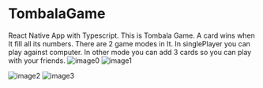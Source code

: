 # TombalaGame
React Native App with Typescript.
This is Tombala Game. A card wins when It fill all its numbers. There are 2 game modes in It. In singlePlayer you can play against computer. In other mode you can add 3 cards so you can play with your friends.
![image0](https://github.com/emredursunn/TombalaGame/assets/126163359/b8413397-fb71-4d4f-ac9f-fd2e3cb215b6)
![image1](https://github.com/emredursunn/TombalaGame/assets/126163359/ee2db70a-0e8b-42eb-9912-335e44841a41)

![image2](https://github.com/emredursunn/TombalaGame/assets/126163359/5e58e9e4-0185-4b3b-82f1-ed08e188be8a)
![image3](https://github.com/emredursunn/TombalaGame/assets/126163359/57bf84d8-cf37-488d-9ac0-1a9cdd7d0b86)
